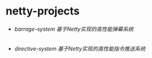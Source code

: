#  netty-projects

- ######  barrage-system 基于Netty实现的高性能弹幕系统
- ######  directive-system 基于Netty实现的高性能指令推送系统